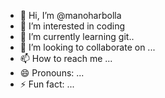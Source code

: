 - 👋 Hi, I’m @manoharbolla
- 👀 I’m interested in coding
- 🌱 I’m currently learning git..
- 💞️ I’m looking to collaborate on ...
- 📫 How to reach me ...
- 😄 Pronouns: ...
- ⚡ Fun fact: ...

<!---
manoharbolla1/manoharbolla1 is a ✨ special ✨ repository because its `README.md` (this file) appears on your GitHub profile.
You can click the Preview link to take a look at your changes.
--->

